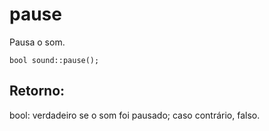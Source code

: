 # pause
Pausa o som.

`bool sound::pause();`

## Retorno:
bool: verdadeiro se o som foi pausado; caso contrário, falso.
